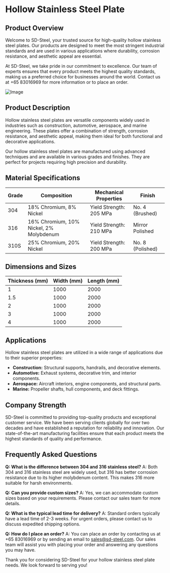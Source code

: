 # Hollow Stainless Steel Plate

## Product Overview

Welcome to SD-Steel, your trusted source for high-quality hollow stainless steel plates. Our products are designed to meet the most stringent industrial standards and are used in various applications where durability, corrosion resistance, and aesthetic appeal are essential.

At SD-Steel, we take pride in our commitment to excellence. Our team of experts ensures that every product meets the highest quality standards, making us a preferred choice for businesses around the world. Contact us at +65 83016969 for more information or to place an order.

![Image](https://github.com/user-attachments/assets/2567258e-e124-4816-932d-1809bd27ef0b)

## Product Description

Hollow stainless steel plates are versatile components widely used in industries such as construction, automotive, aerospace, and marine engineering. These plates offer a combination of strength, corrosion resistance, and aesthetic appeal, making them ideal for both functional and decorative applications.

Our hollow stainless steel plates are manufactured using advanced techniques and are available in various grades and finishes. They are perfect for projects requiring high precision and durability.

## Material Specifications

| Grade | Composition | Mechanical Properties | Finish |
|-------|-------------|-----------------------|--------|
| 304   | 18% Chromium, 8% Nickel | Yield Strength: 205 MPa | No. 4 (Brushed) |
| 316   | 16% Chromium, 10% Nickel, 2% Molybdenum | Yield Strength: 210 MPa | Mirror Polished |
| 310S  | 25% Chromium, 20% Nickel | Yield Strength: 200 MPa | No. 8 (Polished) |

## Dimensions and Sizes

| Thickness (mm) | Width (mm) | Length (mm) |
|----------------|------------|-------------|
| 1              | 1000       | 2000        |
| 1.5            | 1000       | 2000        |
| 2              | 1000       | 2000        |
| 3              | 1000       | 2000        |
| 4              | 1000       | 2000        |

## Applications

Hollow stainless steel plates are utilized in a wide range of applications due to their superior properties:

- **Construction:** Structural supports, handrails, and decorative elements.
- **Automotive:** Exhaust systems, decorative trim, and interior components.
- **Aerospace:** Aircraft interiors, engine components, and structural parts.
- **Marine:** Propeller shafts, hull components, and deck fittings.

## Company Strength

SD-Steel is committed to providing top-quality products and exceptional customer service. We have been serving clients globally for over two decades and have established a reputation for reliability and innovation. Our state-of-the-art manufacturing facilities ensure that each product meets the highest standards of quality and performance.

## Frequently Asked Questions

**Q: What is the difference between 304 and 316 stainless steel?**
A: Both 304 and 316 stainless steel are widely used, but 316 has better corrosion resistance due to its higher molybdenum content. This makes 316 more suitable for harsh environments.

**Q: Can you provide custom sizes?**
A: Yes, we can accommodate custom sizes based on your requirements. Please contact our sales team for more details.

**Q: What is the typical lead time for delivery?**
A: Standard orders typically have a lead time of 2-3 weeks. For urgent orders, please contact us to discuss expedited shipping options.

**Q: How do I place an order?**
A: You can place an order by contacting us at +65 83016969 or by sending an email to sales@sd-steel.com. Our sales team will assist you with placing your order and answering any questions you may have.

Thank you for considering SD-Steel for your hollow stainless steel plate needs. We look forward to serving you!
